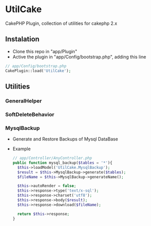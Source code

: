 # UtilCake
CakePHP Plugin, collection of utilities for cakephp 2.x

## Instalation
  * Clone this repo in "app/Plugin"
  * Active the plugin in "app/Config/bootstrap.php", adding this line
  ``` php
  // app/Config/bootstrap.php
  CakePlugin::load('UtilCake');
  ```

## Utilities


### GeneralHelper

### SoftDeleteBehavior

### MysqlBackup
  * Generate and Restore Backups of Mysql DataBase

  * Example
    ``` php
    // app/Controller/AnyController.php
    public function mysql_backup($tables = '*'){
      $this->loadModel('UtilCake.MysqlBackup');
      $result = $this->MysqlBackup->generate($tables);
      $fileName = $this->MysqlBackup->generateName();

      $this->autoRender = false;
      $this->response->type('text/x-sql');
      $this->response->charset('utf8');
      $this->response->body($result);
      $this->response->download($fileName);

      return $this->response;
    }
    ```
